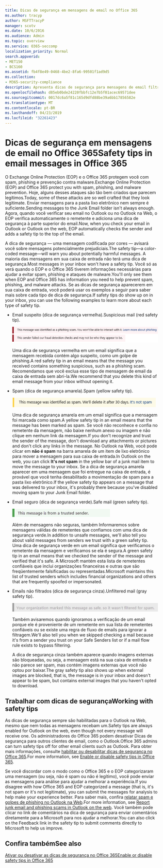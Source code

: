 ```yaml
---
title: Dicas de segurança em mensagens de email no Office 365
ms.author: tracyp
author: MSFTTracyP
manager: scotv
ms.date: 10/6/2016
ms.audience: Admin
ms.topic: overview
ms.service: O365-seccomp
localization_priority: Normal
search.appverid:
- MET150
- BCS160
ms.assetid: fb4f8e49-0468-4be2-8fa6-99501f1ad9d5
ms.collection:
- M365-security-compliance
description: Apresenta dicas de segurança para mensagens de email filtradas pelo EOP e pelo filtro de spam do Office 365.
ms.openlocfilehash: d85eb0bde24220fbbfc12e7b5f01acec69571dee
ms.sourcegitcommit: 0017dc6a5f81c165d9dfd88be39a6bb17856582e
ms.translationtype: MT
ms.contentlocale: pt-BR
ms.lasthandoff: 04/23/2019
ms.locfileid: "32261423"
---
```

# <a name="safety-tips-in-email-messages-in-office-365"></a><span data-ttu-id="a747d-103">Dicas de segurança em mensagens de email no Office 365</span><span class="sxs-lookup"><span data-stu-id="a747d-103">Safety tips in email messages in Office 365</span></span>

<span data-ttu-id="a747d-104">O Exchange Online Protection (EOP) e o Office 365 protegem você com spam, phishing e prevenção contra malware.</span><span class="sxs-lookup"><span data-stu-id="a747d-104">Exchange Online Protection (EOP) and Office 365 protect you with spam, phishing, and malware prevention.</span></span> <span data-ttu-id="a747d-105">Hoje, alguns desses ataques são tão bem criados que parecem legítimos.</span><span class="sxs-lookup"><span data-stu-id="a747d-105">Today, some of these attacks are so well crafted that they look legitimate.</span></span> <span data-ttu-id="a747d-106">Enviar mensagens para a pasta lixo eletrônico nem sempre é suficiente.</span><span class="sxs-lookup"><span data-stu-id="a747d-106">Sending messages to the Junk Email folder isn't always enough.</span></span> <span data-ttu-id="a747d-107">Agora, quando você verificar seu email no Outlook ou no Outlook na Web, o EOP verifica automaticamente o remetente e adiciona uma dica de segurança à parte superior do email.</span><span class="sxs-lookup"><span data-stu-id="a747d-107">Now, when you check your email in Outlook or Outlook on the web, EOP automatically checks the sender and adds a safety tip to the top of the email.</span></span> 
  
<span data-ttu-id="a747d-108">A dica de segurança — uma mensagem codificada por cores — avisará você sobre mensagens potencialmente prejudiciais.</span><span class="sxs-lookup"><span data-stu-id="a747d-108">The safety tip—a color-coded message—will warn you about potentially harmful messages.</span></span> <span data-ttu-id="a747d-109">A maioria das mensagens em sua caixa de entrada não terá uma dica de segurança.</span><span class="sxs-lookup"><span data-stu-id="a747d-109">Most messages in your inbox won't have a safety tip.</span></span> <span data-ttu-id="a747d-110">Você só as verá quando o EOP e o Office 365 tiverem informações necessárias para ajudar a evitar spam, phishing e ataques de malware.</span><span class="sxs-lookup"><span data-stu-id="a747d-110">You'll only see them when EOP and Office 365 has information you need to help prevent spam, phishing, and malware attacks.</span></span> <span data-ttu-id="a747d-111">Se as dicas de segurança aparecerem em sua caixa de entrada, você poderá usar os exemplos a seguir para saber mais sobre cada tipo de dica de segurança.</span><span class="sxs-lookup"><span data-stu-id="a747d-111">If safety tips do show up on in your inbox, you can use the following examples to learn more about each type of safety tip.</span></span>
  
- <span data-ttu-id="a747d-112">Email suspeito (dica de segurança vermelha).</span><span class="sxs-lookup"><span data-stu-id="a747d-112">Suspicious mail (red safety tip).</span></span>
    
    ![Captura de tela que mostra uma dica de segurança vermelha.](media/5078a0be-e556-44a1-b169-09d780d26898.png)
  
    <span data-ttu-id="a747d-114">Uma dica de segurança vermelha em um email significa que a mensagem recebida contém algo suspeito, como um golpe de phishing.</span><span class="sxs-lookup"><span data-stu-id="a747d-114">A red safety tip in an email means that the message you received contains something suspicious, such as a phishing scam.</span></span> <span data-ttu-id="a747d-115">Recomendamos que você exclua esse tipo de mensagem de email da caixa de entrada sem abri-la.</span><span class="sxs-lookup"><span data-stu-id="a747d-115">We recommend that you delete this kind of email message from your inbox without opening it.</span></span>
    
- <span data-ttu-id="a747d-116">Spam (dica de segurança amarela).</span><span class="sxs-lookup"><span data-stu-id="a747d-116">Spam (yellow safety tip).</span></span>
    
    ![Captura de tela que mostra uma dica de segurança amarela.](media/793c9265-ea44-48fd-a98f-804fadd4163b.png)
  
    <span data-ttu-id="a747d-118">Uma dica de segurança amarela em um email significa que a mensagem foi marcada como spam.</span><span class="sxs-lookup"><span data-stu-id="a747d-118">A yellow safety tip in an email means that the message has been marked as spam.</span></span> <span data-ttu-id="a747d-119">Se você não reconhece e confia no remetente da mensagem, não baixe nenhum anexo ou imagem e não clique em nenhum link da mensagem.</span><span class="sxs-lookup"><span data-stu-id="a747d-119">If you don't recognize and trust the sender of the message, don't download any attachments or pictures and don't click any links in the message.</span></span> <span data-ttu-id="a747d-120">No Outlook na Web, você pode clicar em **não é spam** na barra amarela de um item de lixo eletrônico para mover a mensagem para sua caixa de entrada.</span><span class="sxs-lookup"><span data-stu-id="a747d-120">In Outlook on the web, you can click **It's not spam** in the yellow bar of a junk mail item to move the message to your inbox.</span></span> <span data-ttu-id="a747d-121">Se a dica de segurança amarela aparecer em uma mensagem que foi entregue na caixa de entrada, é provável que você tenha desabilitado a movimentação de spam para a pasta lixo eletrônico.</span><span class="sxs-lookup"><span data-stu-id="a747d-121">If the yellow safety tip appears on a message that was delivered to your inbox, it's probably there because you've disabled moving spam to your Junk Email folder.</span></span> 
    
- <span data-ttu-id="a747d-122">Email seguro (dica de segurança verde).</span><span class="sxs-lookup"><span data-stu-id="a747d-122">Safe mail (green safety tip).</span></span>
    
    ![Captura de tela que mostra uma dica de segurança verde.](media/acbc11d0-f626-4848-9fbf-66eeeda3f803.png)
  
    <span data-ttu-id="a747d-124">Além de mensagens não seguras, também Informaremos sobre mensagens válidas de remetentes que confiamos com uma dica de segurança verde.</span><span class="sxs-lookup"><span data-stu-id="a747d-124">In addition to unsafe messages, we'll also tell you about valid messages from senders we trust with a green safety tip.</span></span> <span data-ttu-id="a747d-125">Uma dica de segurança verde em um email significa que verificamos o remetente da mensagem e verificamos se ela é segura.</span><span class="sxs-lookup"><span data-stu-id="a747d-125">A green safety tip in an email means that we checked the sender of the message and verified that it's safe.</span></span> <span data-ttu-id="a747d-126">A Microsoft mantém esta lista de remetentes confiáveis que inclui organizações financeiras e outras que são freqüentemente falsificadas ou representadas.</span><span class="sxs-lookup"><span data-stu-id="a747d-126">Microsoft maintains this list of trusted senders which includes financial organizations and others that are frequently spoofed or impersonated.</span></span>
    
- <span data-ttu-id="a747d-127">Emails não filtrados (dica de segurança cinza).</span><span class="sxs-lookup"><span data-stu-id="a747d-127">Unfiltered mail (gray safety tip).</span></span>
    
    ![Captura de tela que mostra uma dica de segurança cinza.](media/c4d0cf8f-08e9-4c84-beee-1d9e0b022e0a.png)
  
    <span data-ttu-id="a747d-129">Também avisaremos quando ignoramos a verificação de um email porque ele é proveniente de um remetente em sua lista de remetentes confiáveis ou se existe uma regra de fluxo de emails para ignorar a filtragem.</span><span class="sxs-lookup"><span data-stu-id="a747d-129">We'll also tell you when we skipped checking a mail because it's from a sender you trust on your Safe Senders list or if a mail flow rule exists to bypass filtering.</span></span> 
    
    <span data-ttu-id="a747d-130">A dica de segurança cinza também aparece quando imagens externas são bloqueadas, ou seja, a mensagem está na sua caixa de entrada e não parece ser spam, mas contém imagens externas que você não optou por baixar.</span><span class="sxs-lookup"><span data-stu-id="a747d-130">The gray safety tip also shows up when external images are blocked, that is, the message is in your inbox and doesn't appear to be spam, but contains external images that you haven't opted to download.</span></span>
    
## <a name="working-with-safety-tips"></a><span data-ttu-id="a747d-131">Trabalhar com dicas de segurança</span><span class="sxs-lookup"><span data-stu-id="a747d-131">Working with safety tips</span></span>

<span data-ttu-id="a747d-132">As dicas de segurança sempre são habilitadas para o Outlook na Web, mesmo que nem todas as mensagens recebam um.</span><span class="sxs-lookup"><span data-stu-id="a747d-132">Safety tips are always enabled for Outlook on the web, even though not every message will receive one.</span></span> <span data-ttu-id="a747d-133">Os administradores do Office 365 podem desativar Dicas de segurança para outros clientes de email, como o Outlook.</span><span class="sxs-lookup"><span data-stu-id="a747d-133">Office 365 admins can turn safety tips off for other email clients such as Outlook.</span></span> <span data-ttu-id="a747d-134">Para obter mais informações, consulte [habilitar ou desabilitar dicas de segurança no Office 365](enable-or-disable-safety-tips.md).</span><span class="sxs-lookup"><span data-stu-id="a747d-134">For more information, see [Enable or disable safety tips in Office 365](enable-or-disable-safety-tips.md).</span></span>
  
<span data-ttu-id="a747d-135">Se você discordar com o modo como o Office 365 e o EOP categorizaram uma mensagem (ou seja, não é spam ou não é legítimo), você pode enviar as mensagens para análise para ajudar a melhorar a experiência.</span><span class="sxs-lookup"><span data-stu-id="a747d-135">If you disagree with how Office 365 and EOP categorized a message (that is, it's not spam or it's not legitimate), you can submit the messages for analysis to help make your experience better.</span></span> <span data-ttu-id="a747d-136">Para saber mais, confira [relatar spam e golpes de phishing no Outlook na Web](https://technet.microsoft.com/library/dn594557.aspx).</span><span class="sxs-lookup"><span data-stu-id="a747d-136">For more information, see [Report junk email and phishing scams in Outlook on the web](https://technet.microsoft.com/library/dn594557.aspx).</span></span> <span data-ttu-id="a747d-137">Você também pode clicar no link de comentários na dica de segurança para enviar comentários diretamente para a Microsoft para nos ajudar a melhorar.</span><span class="sxs-lookup"><span data-stu-id="a747d-137">You can also click on the Feedback link in the safety tip to submit comments directly to Microsoft to help us improve.</span></span>
  
## <a name="see-also"></a><span data-ttu-id="a747d-138">Confira também</span><span class="sxs-lookup"><span data-stu-id="a747d-138">See also</span></span>

[<span data-ttu-id="a747d-139">Ativar ou desativar as dicas de segurança no Office 365</span><span class="sxs-lookup"><span data-stu-id="a747d-139">Enable or disable safety tips in Office 365</span></span>](enable-or-disable-safety-tips.md)


